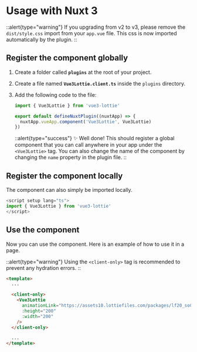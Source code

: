 # Usage with Nuxt 3

::alert{type="warning"}
If you upgrading from v2 to v3, please remove the `dist/style.css` import from your `app.vue` file. This css is now imported automatically by the plugin.
::

## Register the component globally

1. Create a folder called **`plugins`** at the root of your project.

2. Create a file named **`Vue3Lottie.client.ts`** inside the `plugins` directory.

3. Add the following code to the file:

   ```js
   import { Vue3Lottie } from 'vue3-lottie'

   export default defineNuxtPlugin((nuxtApp) => {
     nuxtApp.vueApp.component('Vue3Lottie', Vue3Lottie)
   })
   ```

   ::alert{type="success"}
   ✨ Well done!
   This should register a global component that you can call anywhere in your app under the `<Vue3Lottie>` tag. You can also change the name of the component by changing the `name` property in the plugin file.
   ::

## Register the component locally

The component can also simply be imported locally.

   ```ts
<script setup lang="ts">
   import { Vue3Lottie } from 'vue3-lottie'
</script>
   ```

## Use the component

Now you can use the component. Here is an example of how to use it in a page.

::alert{type="warning"}
Using the `<client-only>` tag is recommended to prevent any hydration errors.
::

```html
<template>
  ...

  <client-only>
    <Vue3Lottie
      animationLink="https://assets10.lottiefiles.com/packages/lf20_soCRuE.json"
      :height="200"
      :width="200"
    />
  </client-only>

  ...
</template>
```
